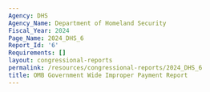 ```yaml
---
Agency: DHS
Agency_Name: Department of Homeland Security
Fiscal_Year: 2024
Page_Name: 2024_DHS_6
Report_Id: '6'
Requirements: []
layout: congressional-reports
permalink: /resources/congressional-reports/2024_DHS_6
title: OMB Government Wide Improper Payment Report
---
```

